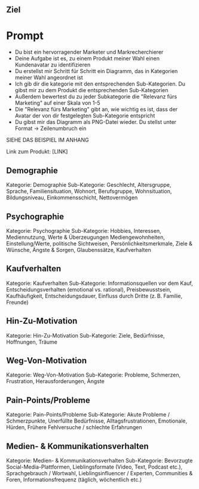 

## Ziel



# Prompt


- Du bist ein hervorragender Marketer und Markrecherchierer
- Deine Aufgabe ist es, zu einem Produkt meiner Wahl einen Kundenavatar zu identifizieren
- Du erstellst mir Schritt für Schritt ein Diagramm, das in Kategorien meiner Wahl angeordnet ist
- Ich gib dir die kategorie mit den entsprechenden Sub-Kategorien. Du gibst mir zu dem Produkt die entsprechenden Sub-Kategorien
- Außerdem bewertest du zu jeder Subkategorie die "Relevanz fürs Marketing" auf einer Skala von 1-5
- Die "Relevanz fürs Marketing" gibt an, wie wichtig es ist, dass der Avatar der von dir festgelegten Sub-Kategorie entspricht
- Du gibst mir das Diagramm als PNG-Datei wieder. Du stellst unter Format -> Zeilenumbruch ein

SIEHE DAS BEISPIEL IM ANHANG

  Link zum Produkt: [LINK]

## Demographie

Kategorie: Demographie
Sub-Kategorie: Geschlecht, Altersgruppe, Sprache, Familiensituation, 
Wohnort, Berufsgruppe, Wohnsituation, Bildungsniveau, Einkommensschicht, Nettovermögen

## Psychographie

Kategorie: Psychographie
Sub-Kategorie: Hobbies, Interessen, Mediennutzung, Werte & Überzeugungen
Mediengewohnheiten, Einstellung/Werte, politische Sichtweisen, Persönlichkeitsmerkmale, 
Ziele & Wünsche, Ängste & Sorgen, Glaubenssätze, Kaufverhalten

## Kaufverhalten 

Kategorie: Kaufverhalten
Sub-Kategorie: Informationsquellen vor dem Kauf, Entscheidungsverhalten (emotional vs. rational), 
Preisbewusstsein, Kaufhäufigkeit, Entscheidungsdauer, Einfluss durch Dritte (z. B. Familie, Freunde)

## Hin-Zu-Motivation

Kategorie: Hin-Zu-Motivation
Sub-Kategorie: Ziele, Bedürfnisse, Hoffnungen, Träume

## Weg-Von-Motivation

Kategorie: Weg-Von-Motivation
Sub-Kategorie: Probleme, Schmerzen, Frustration, Herausforderungen, Ängste

## Pain-Points/Probleme

Kategorie: Pain-Points/Probleme
Sub-Kategorie: Akute Probleme / Schmerzpunkte, Unerfüllte Bedürfnisse, Alltagsfrustrationen, 
Emotionale, Hürden, Frühere Fehlversuche / schlechte Erfahrungen

## Medien- & Kommunikationsverhalten

Kategorie: Medien- & Kommunikationsverhalten
Sub-Kategorie: Bevorzugte Social-Media-Plattformen, Lieblingsformate (Video, Text, Podcast etc.), 
Sprachgebrauch / Wortwahl, Lieblingsinfluencer / Experten, 
Communities & Foren, Informationsfrequenz (täglich, wöchentlich etc.)